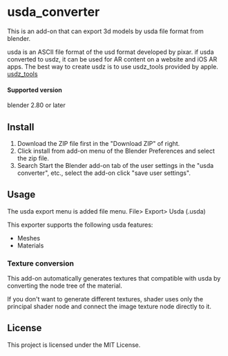 # usda_converter

This is an add-on that can export 3d models by usda file format from blender.

usda is an ASCII file format of the usd format developed by pixar.
if usda converted to usdz, it can be used for AR content on a website and iOS AR apps.
The best way to create usdz is to use usdz_tools provided by apple.
[usdz_tools](https://developer.apple.com/augmented-reality/quick-look/)


#### Supported version

blender 2.80 or later

## Install

1. Download the ZIP file first in the "Download ZIP" of right.
2. Click install from add-on menu of the Blender Preferences and select the zip file.
3. Search Start the Blender add-on tab of the user settings in the "usda converter", etc., select the add-on click "save user settings".

## Usage

The usda export menu is added file menu.
File> Export> Usda (.usda)

This exporter supports the following usda features:
- Meshes
- Materials

### Texture conversion

This add-on automatically generates textures that compatible with usda by converting the node tree of the material.

If you don't want to generate different textures, shader uses only the principal shader node and connect the image texture node directly to it.


## License

This project is licensed under the MIT License.